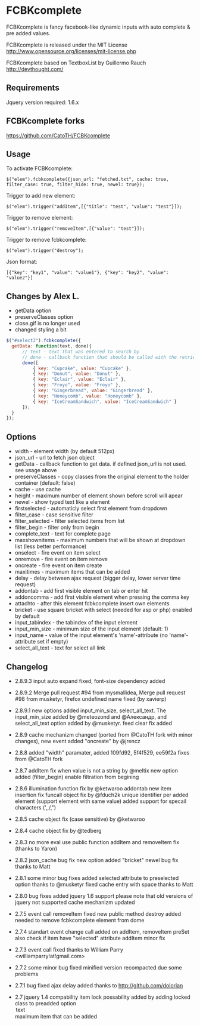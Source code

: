 
FCBKcomplete
============
FCBKcomplete is fancy facebook-like dynamic inputs with auto complete & pre added values.

FCBKcomplete is released under the MIT License <http://www.opensource.org/licenses/mit-license.php>

FCBKcomplete based on TextboxList by Guillermo Rauch http://devthought.com/

Requirements
------------
Jquery version required: 1.6.x

FCBKcomplete forks
------------------
  https://github.com/CatoTH/FCBKcomplete

Usage
-----
To activate FCBKcomplete:

    $("elem").fcbkcomplete({json_url: "fetched.txt", cache: true, filter_case: true, filter_hide: true, newel: true});

Trigger to add new element:

    $("elem").trigger("addItem",[{"title": "test", "value": "test"}]);

Trigger to remove element:

    $("elem").trigger("removeItem",[{"value": "test"}]);

Trigger to remove fcbkcomplete:

    $("elem").trigger("destroy");

Json format:

    [{"key": "key1", "value": "value1"}, {"key": "key2", "value": "value2"}]


Changes by Alex L.
----------------
  * getData option
  * preserveClasses option
  * close.gif is no longer used
  * changed styling a bit  

```javascript
$("#select3").fcbkcomplete({
  getData: function(text, done){
      // text - text that was entered to search by
      // done - callback function that should be called with the retrieved data
      done([
          { key: "Cupcake", value: "Cupcake" },
          { key: "Donut", value: "Donut" },
          { key: "Eclair", value: "Eclair" },
          { key: "Froyo", value: "Froyo" },
          { key: "Gingerbread", value: "Gingerbread" },
          { key: "Honeycomb", value: "Honeycomb" },
          { key: "IceCreamSandwich", value: "IceCreamSandwich" }
      ]);
  }  
});
```


Options
-------

 * width            - element width (by default 512px)
 * json_url         - url to fetch json object
 * getData          - callback function to get data. if defined json_url is not used. see usage above
 * preserveClasses  - copy classes from the original element to the holder container (default: false)
 * cache            - use cache
 * height           - maximum number of element shown before scroll will apear
 * newel            - show typed text like a element
 * firstselected    - automaticly select first element from dropdown
 * filter_case      - case sensitive filter
 * filter_selected  - filter selected items from list
 * filter_begin     - filter only from begin
 * complete_text    - text for complete page
 * maxshownitems    - maximum numbers that will be shown at dropdown list (less better performance)
 * onselect         - fire event on item select
 * onremove         - fire event on item remove
 * oncreate         - fire event on item create
 * maxitimes        - maximum items that can be added
 * delay            - delay between ajax request (bigger delay, lower server time request)
 * addontab         - add first visible element on tab or enter hit
 * addoncomma       - add first visible element when pressing the comma key
 * attachto         - after this element fcbkcomplete insert own elements
 * bricket          - use square bricket with select (needed for asp or php) enabled by default
 * input_tabindex   - the tabindex of the input element
 * input_min_size   - minimum size of the input element (default: 1)
 * input_name       - value of the input element's 'name'-attribute (no 'name'-attribute set if empty)
 * select_all_text  - text for select all link

Changelog
---------
 - 2.8.9.3 input auto expand fixed, font-size dependency added

 - 2.8.9.2 Merge pull request #94 from mysmallidea, Merge pull request #98 from musketyr, firefox undefined name fixed (by xavierp)

 - 2.8.9.1 new options added input_min_size, select_all_text. The input_min_size added by  @meteozond and @Александр, and select_all_text option added by @musketyr. feed clear fix added

 - 2.8.9 cache mechanizm changed (ported from @CatoTH fork with minor changes), new event added "oncreate" by @jrencz
 
 - 2.8.8 added "width" paramater, added 109fd92, 5f4f529, ee59f2a fixes from @CatoTH fork 

 - 2.8.7 addItem fix when value is not a string by @meltix
         new option added (filter_begin) enable filtration from begining

 - 2.8.6 illumination function fix by @ketwaroo
  addontab new item insertion fix
  funcall object fix by @fduch2k
  unique identifier per added element (support element with same value)
  added support for specail characters (',\,/,")

 - 2.8.5 cache object fix (case sensitive) by @ketwaroo

 - 2.8.4 cache object fix by @tedberg
  
 - 2.8.3 no more eval use
  public function addItem and removeItem fix (thanks to Yaron)
  
 - 2.8.2  json_cache bug fix
  new option added "bricket"
  newel bug fix thanks to Matt
 
 - 2.8.1  some minor bug fixes
  added selected attribute to preselected option thanks to @musketyr
  fixed cache entry with space thanks to Matt
  
 - 2.8.0  bug fixes
 added jquery 1.6 support please note that old versions of jquery not supported
 cache mechanizm updated

 - 2.7.5  event call removeItem fixed
 new public method destroy added needed to remove fcbkcomplete element from dome

 - 2.7.4 standart event change call added on addItem, removeItem
 preSet also check if item have "selected" attribute
 addItem minor fix

 - 2.7.3 event call fixed thanks to William Parry <williamparry!at!gmail.com>
 
 - 2.7.2 some minor bug fixed
 minified version recompacted due some problems

 - 2.7.1 bug fixed
 ajax delay added thanks to http://github.com/dolorian

 - 2.7   jquery 1.4 compability
 item lock possability added by adding locked class to preadded option <option value="value" class="selected locked">text</option>
 maximum item that can be added